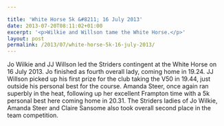```yaml
---

title: 'White Horse 5k &#8211; 16 July 2013'
date: 2013-07-20T08:11:02+01:00
excerpt: '<p>Wilkie and Willson tame the White Horse.</p>'
layout: post
permalink: /2013/07/white-horse-5k-16-july-2013/
---
```

Jo Wilkie and JJ Willson led the Striders contingent at the White Horse on 16 July 2013. Jo finished as fourth overall lady, coming home in 19.24. JJ Willson picked up his first prize for the club taking the V50 in 19.44, just outside his personal best for the course. Amanda Steer, once again ran superbly in the heat, following up her excellent Frampton time with a 5k personal best here coming home in 20.31. The Striders ladies of Jo Wilkie, Amanda Steer and Claire Sansome also took overall second place in the team competition.